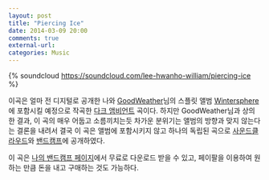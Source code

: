 ```yaml
---
layout: post
title: "Piercing Ice"
date: 2014-03-09 20:00
comments: true
external-url:
categories: Music
---
```

{% soundcloud https://soundcloud.com/lee-hwanho-william/piercing-ice %}

이곡은 얼마 전 디지털로 공개한 나와 [GoodWeather](https://soundcloud.com/toogoodweather)님의 스플릿 앨범 [Wintersphere](/blog/2014/03/01/hwanho-lee-goodweather-wintersphere/)에 포함시킬 예정으로 작곡한 [다크 앰비언트](http://en.wikipedia.org/wiki/Dark_ambient)  곡이다. 하지만 GoodWeather님과 상의한 결과, 이 곡의 매우 어둡고 소름끼치는듯 차가운 분위기는 앨범의 방향과 맞지 않는다는 결론을 내려서 결국 이 곡은 앨범에 포함시키지 않고 하나의 독립된 곡으로 [사운드클라우드](https://soundcloud.com/lee-hwanho-william)와 [밴드캠프](https://hwanholee.bandcamp.com/)에 공개하였다.

이 곡은 [나의 밴드캠프 페이지](http://hwanholee.bandcamp.com)에서 무료로 다운로드 받을 수 있고, 페이팔을 이용하여 원하는 만큼 돈을 내고 구매하는 것도 가능하다.
